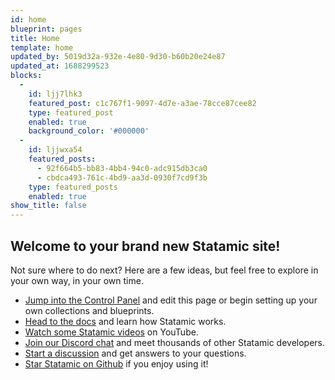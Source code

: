 ```yaml
---
id: home
blueprint: pages
title: Home
template: home
updated_by: 5019d32a-932e-4e80-9d30-b60b20e24e87
updated_at: 1688299523
blocks:
  -
    id: ljj7lhk3
    featured_post: c1c767f1-9097-4d7e-a3ae-78cce87cee82
    type: featured_post
    enabled: true
    background_color: '#000000'
  -
    id: ljjwxa54
    featured_posts:
      - 92f664b5-bb83-4bb4-94c0-adc915db3ca0
      - cbdca493-761c-4bd9-aa3d-0930f7cd9f3b
    type: featured_posts
    enabled: true
show_title: false
---
```

## Welcome to your brand new Statamic site!

Not sure where to do next? Here are a few ideas, but feel free to explore in your own way, in your own time.

- [Jump into the Control Panel](/cp) and edit this page or begin setting up your own collections and blueprints.
- [Head to the docs](https://statamic.dev) and learn how Statamic works.
- [Watch some Statamic videos](https://youtube.com/statamic) on YouTube.
- [Join our Discord chat](https://statamic.com/discord) and meet thousands of other Statamic developers.
- [Start a discussion](https://github.com/statamic/cms/discussions) and get answers to your questions.
- [Star Statamic on Github](https://github.com/statamic/cms) if you enjoy using it!
